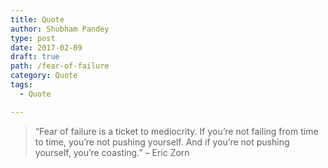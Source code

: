 ```yaml
---
title: Quote
author: Shubham Pandey
type: post
date: 2017-02-09
draft: true
path: /fear-of-failure
category: Quote
tags:
  - Quote

---
```

> &#8220;Fear of failure is a ticket to mediocrity. If you&#8217;re not failing from time to time, you&#8217;re not pushing yourself. And if you&#8217;re not pushing yourself, you&#8217;re coasting.&#8221; &#8211; Eric Zorn